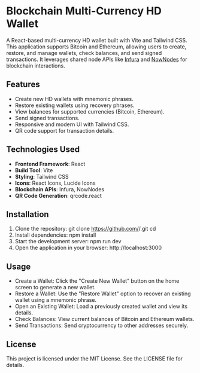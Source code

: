 # Blockchain Multi-Currency HD Wallet

A React-based multi-currency HD wallet built with Vite and Tailwind CSS. This application supports Bitcoin and Ethereum, allowing users to create, restore, and manage wallets, check balances, and send signed transactions. It leverages shared node APIs like [Infura](https://infura.io/) and [NowNodes](https://nownodes.io/) for blockchain interactions.

## Features
- Create new HD wallets with mnemonic phrases.
- Restore existing wallets using recovery phrases.
- View balances for supported currencies (Bitcoin, Ethereum).
- Send signed transactions.
- Responsive and modern UI with Tailwind CSS.
- QR code support for transaction details.

## Technologies Used
- **Frontend Framework**: React
- **Build Tool**: Vite
- **Styling**: Tailwind CSS
- **Icons**: React Icons, Lucide Icons
- **Blockchain APIs**: Infura, NowNodes
- **QR Code Generation**: qrcode.react

## Installation

1. Clone the repository:
   git clone https://github.com/<your-username>/<your-repository>.git
   cd <your-repository>
2. Install dependencies:
    npm install
3. Start the development server:
    npm run dev
4. Open the application in your browser:
    http://localhost:3000


## Usage
- Create a Wallet: Click the "Create New Wallet" button on the home screen to generate a new wallet.
- Restore a Wallet: Use the "Restore Wallet" option to recover an existing wallet using a mnemonic phrase.
- Open an Existing Wallet: Load a previously created wallet and view its details.
- Check Balances: View current balances of Bitcoin and Ethereum wallets.
- Send Transactions: Send cryptocurrency to other addresses securely.

## License
This project is licensed under the MIT License. See the LICENSE file for details.
